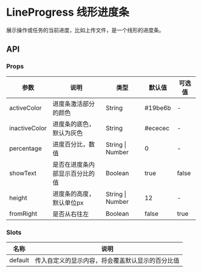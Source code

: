 # LineProgress 线形进度条

展示操作或任务的当前进度，比如上传文件，是一个线形的进度条。

## API

### Props

| 参数 | 说明 | 类型 | 默认值 | 可选值 |
| --- | --- | --- | --- | --- |
| activeColor | 进度条激活部分的颜色 | String | #19be6b | - |
| inactiveColor | 进度条的底色，默认为灰色 | String | #ececec | - |
| percentage | 进度百分比，数值 | String \| Number | 0 | - |
| showText | 是否在进度条内部显示百分比的值 | Boolean | true | false |
| height | 进度条的高度，默认单位px | String \| Number | 12 | - |
| fromRight | 是否从右往左 | Boolean | false | true |

### Slots

| 名称 | 说明 |
| --- | --- |
| default | 传入自定义的显示内容，将会覆盖默认显示的百分比值 |